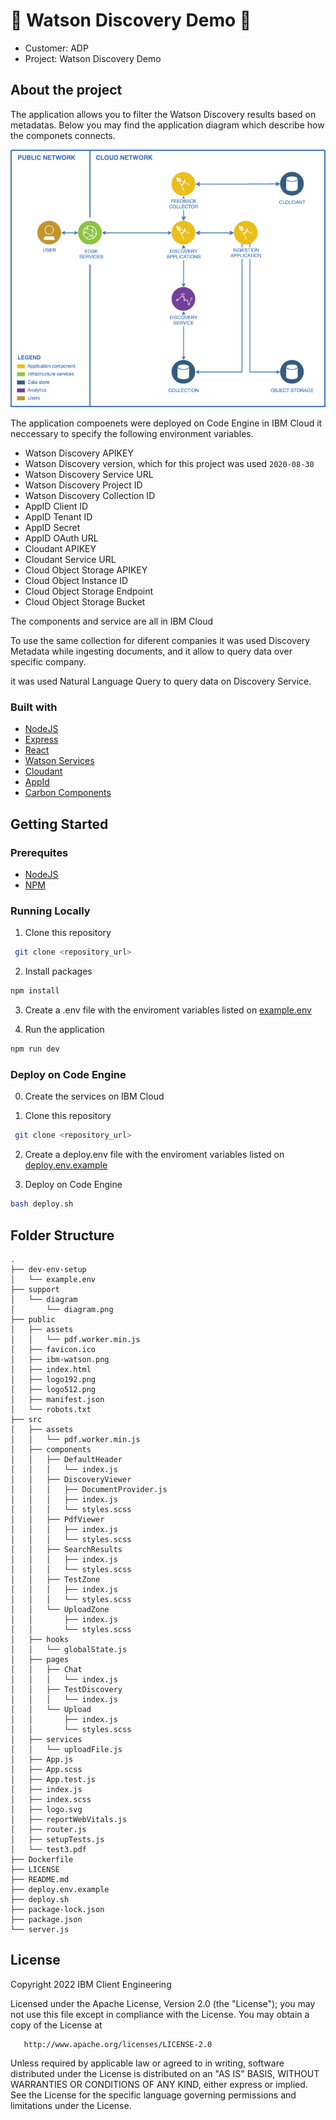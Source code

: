 # 🔎 Watson Discovery Demo 🔎

- Customer: ADP
- Project: Watson Discovery Demo

## About the project

The application allows you to filter the Watson Discovery results based on metadatas. Below you may find the application diagram which describe how the componets connects.

![diagram](./support/diagrams/diagram.png)

The application compoenets were deployed on Code Engine in IBM Cloud it neccessary to specify the following environment variables.

- Watson Discovery APIKEY
- Watson Discovery version, which for this project was used `2020-08-30`
- Watson Discovery Service URL
- Watson Discovery Project ID
- Watson Discovery Collection ID
- AppID Client ID
- AppID Tenant ID
- AppID Secret
- AppID OAuth URL
- Cloudant APIKEY
- Cloudant Service URL
- Cloud Object Storage APIKEY
- Cloud Object Instance ID
- Cloud Object Storage Endpoint
- Cloud Object Storage Bucket

The components and service are all in IBM Cloud

To use the same collection for diferent companies it was used Discovery Metadata while ingesting documents, and it allow to query data over specific company.

it was used Natural Language Query to query data on Discovery Service.

### Built with

- [NodeJS](https://nodejs.org/)
- [Express](https://expressjs.com/)
- [React](https://reactjs.org)
- [Watson Services](https://cloud.ibm.com/developer/watson/documentation)
- [Cloudant](https://cloud.ibm.com/catalog/services/cloudant)
- [AppId](https://cloud.ibm.com/catalog/services/app-id)
- [Carbon Components](https://react.carbondesignsystem.com/)

## Getting Started

### Prerequites

- [NodeJS](https://nodejs.org/)
- [NPM](https://www.npmjs.com/)

### Running Locally

1. Clone this repository

```sh
 git clone <repository_url>
```

2. Install packages

```sh
npm install
```

3. Create a .env file with the enviroment variables listed on [example.env](/dev-env-setup/example.env)

4. Run the application

```sh
npm run dev
```

### Deploy on Code Engine

0. Create the services on IBM Cloud

1. Clone this repository

```sh
 git clone <repository_url>
```

2. Create a deploy.env file with the enviroment variables listed on [deploy.env.example](./deploy.env.example)

3. Deploy on Code Engine

```sh
bash deploy.sh
```

## Folder Structure

```
.
├── dev-env-setup
│   └── example.env
├── support
│   └── diagram
│       └── diagram.png
├── public
│   ├── assets
│   │   └── pdf.worker.min.js
│   ├── favicon.ico
│   ├── ibm-watson.png
│   ├── index.html
│   ├── logo192.png
│   ├── logo512.png
│   ├── manifest.json
│   └── robots.txt
├── src
│   ├── assets
│   │   └── pdf.worker.min.js
│   ├── components
│   │   ├── DefaultHeader
│   │   │   └── index.js
│   │   ├── DiscoveryViewer
│   │   │   ├── DocumentProvider.js
│   │   │   ├── index.js
│   │   │   └── styles.scss
│   │   ├── PdfViewer
│   │   │   ├── index.js
│   │   │   └── styles.scss
│   │   ├── SearchResults
│   │   │   ├── index.js
│   │   │   └── styles.scss
│   │   ├── TestZone
│   │   │   ├── index.js
│   │   │   └── styles.scss
│   │   └── UploadZone
│   │       ├── index.js
│   │       └── styles.scss
│   ├── hooks
│   │   └── globalState.js
│   ├── pages
│   │   ├── Chat
│   │   │   └── index.js
│   │   ├── TestDiscovery
│   │   │   └── index.js
│   │   └── Upload
│   │       ├── index.js
│   │       └── styles.scss
│   ├── services
│   │   └── uploadFile.js
│   ├── App.js
│   ├── App.scss
│   ├── App.test.js
│   ├── index.js
│   ├── index.scss
│   ├── logo.svg
│   ├── reportWebVitals.js
│   ├── router.js
│   ├── setupTests.js
│   └── test3.pdf
├── Dockerfile
├── LICENSE
├── README.md
├── deploy.env.example
├── deploy.sh
├── package-lock.json
├── package.json
└── server.js

```

## License

Copyright 2022 IBM Client Engineering

Licensed under the Apache License, Version 2.0 (the "License");
you may not use this file except in compliance with the License.
You may obtain a copy of the License at

       http://www.apache.org/licenses/LICENSE-2.0

Unless required by applicable law or agreed to in writing, software
distributed under the License is distributed on an "AS IS" BASIS,
WITHOUT WARRANTIES OR CONDITIONS OF ANY KIND, either express or implied.
See the License for the specific language governing permissions and
limitations under the License.
